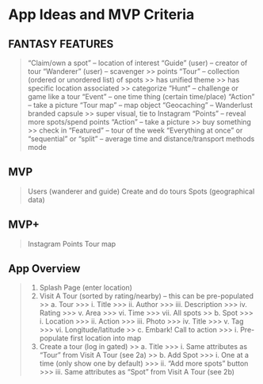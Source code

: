 # App Ideas and MVP Criteria #


## FANTASY FEATURES ##
  > “Claim/own a spot” – location of interest
  > “Guide” (user) – creator of tour
  > “Wanderer” (user) – scavenger
    >> points
  > “Tour” – collection (ordered or unordered list) of spots 
    >> has unified theme
    >> has specific location associated
    >> categorize
  > “Hunt” – challenge or game like a tour
  > “Event” – one time thing (certain time/place)
  > “Action” – take a picture
  > “Tour map” – map object
  > “Geocaching” – Wanderlust branded capsule
    >> super visual, tie to Instagram
  > “Points” – reveal more spots/spend points
  > “Action” – take a picture
    >> buy something
    >> check in
  > “Featured” – tour of the week
  > “Everything at once” or “sequential” or “split” – average time and distance/transport methods mode

## MVP ##
  > Users (wanderer and guide)
  > Create and do tours
  > Spots (geographical data)

## MVP+ ##
  > Instagram
  > Points
  > Tour map


## App Overview ##

  > 1. Splash Page (enter location)
  > 2. Visit A Tour (sorted by rating/nearby) – this can be pre-populated
    >> a. Tour 
      >>> i. Title
      >>> ii. Author
      >>> iii. Description
      >>> iv. Rating
      >>> v. Area
      >>> vi. Time
      >>> vii. All spots
    >> b.  Spot 
      >>> i. Location
      >>> ii. Action
      >>> iii. Photo
      >>> iv. Title
      >>> v. Tag
      >>> vi. Longitude/latitude 
    >> c. Embark! Call to action
      >>> i. Pre-populate first location into map
  > 3. Create a tour (log in gated)
    >> a. Title
      >>> i. Same attributes as “Tour” from Visit A Tour (see 2a)
    >> b. Add Spot
      >>> i. One at a time (only show one by default)
      >>> ii. “Add more spots” button 
      >>> iii. Same attributes as “Spot” from Visit A Tour (see 2b)
